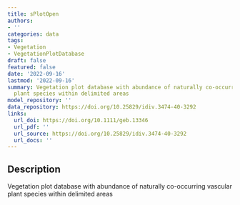 ```yaml
---
title: sPlotOpen
authors:
- ''
categories: data
tags:
- Vegetation
- VegetationPlotDatabase
draft: false
featured: false
date: '2022-09-16'
lastmod: '2022-09-16'
summary: Vegetation plot database with abundance of naturally co-occurring vascular
  plant species within delimited areas
model_repository: ''
data_repository: https://doi.org/10.25829/idiv.3474-40-3292
links:
  url_doi: https://doi.org/10.1111/geb.13346
  url_pdf: ''
  url_source: https://doi.org/10.25829/idiv.3474-40-3292
  url_docs: ''
---
```


## Description

Vegetation plot database with abundance of naturally co-occurring vascular plant species within delimited areas

